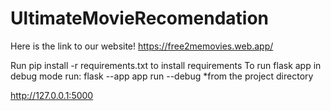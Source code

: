 # UltimateMovieRecomendation

Here is the link to our website!
https://free2memovies.web.app/

Run pip install -r requirements.txt to install requirements 
To run flask app in debug mode run: flask --app app run --debug
    *from the project directory

http://127.0.0.1:5000